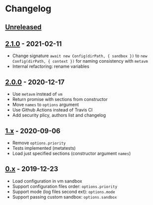# Changelog

## [Unreleased][unreleased]

## [2.1.0][] - 2021-02-11

- Change signature `await new Config(dirPath, { sandbox })` to
  `new Config(dirPath, { context })` for naming consistency with `metavm`
- Internal refactoring: rename variables

## [2.0.0][] - 2020-12-17

- Use `metavm` instead of `vm`
- Return promise with sections from constructor
- Move `names` to `options` argument
- Use Github Actions instead of Travis CI
- Add security plicy, authors list and changelog

## [1.x][] - 2020-09-06

- Remove `options.priority`
- Tests implemented (metatests)
- Load just specified sections (constructor argument `names`)

## [0.x][] - 2019-12-23

- Load configuration in vm sandbox
- Support configuration files order: `options.priority`
- Support mode (log files second ext): `options.mode`
- Support passing custom sandbox: `options.sandbox`

[unreleased]: https://github.com/metarhia/config/compare/v2.1.0...HEAD
[2.1.0]: https://github.com/metarhia/config/compare/v2.0.0...v2.1.0
[2.0.0]: https://github.com/metarhia/config/compare/v1.x...v2.0.0
[1.x]: https://github.com/metarhia/config/compare/v0.x...v1.x
[0.x]: https://github.com/metarhia/config/releases/tag/v0.x
